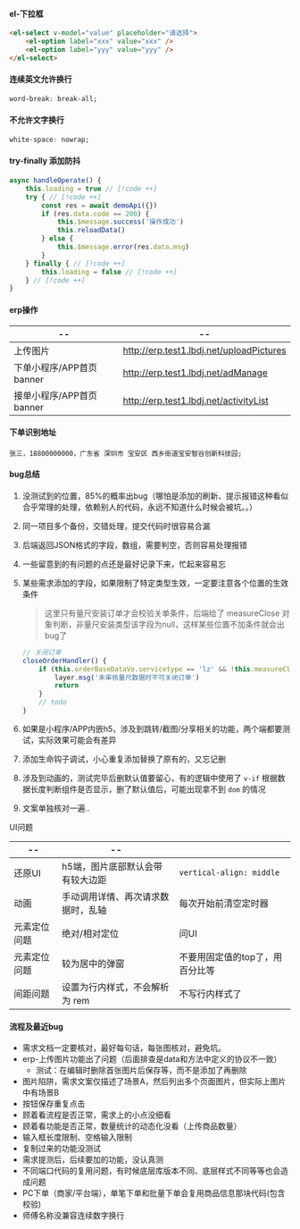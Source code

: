 #### el-下拉框

```html
<el-select v-model="value" placeholder="请选择">
    <el-option label="xxx" value="xxx" />
    <el-option label="yyy" value="yyy" />
</el-select>
```



#### 连续英文允许换行

```css
word-break: break-all;
```

#### 不允许文字换行

```css
white-space: nowrap;
```



#### try-finally 添加防抖

```javascript
async handleOperate() {
    this.loading = true // [!code ++]
    try { // [!code ++]
        const res = await demoApi({})
        if (res.data.code == 200) {
            this.$message.success('操作成功')
            this.reloadData()
        } else {
            this.$message.error(res.data.msg)
        }
    } finally { // [!code ++]
        this.loading = false // [!code ++]
    } // [!code ++]
}
```



#### erp操作

| --                       | --                                       |
| ------------------------ | ---------------------------------------- |
| 上传图片                 | http://erp.test1.lbdj.net/uploadPictures |
| 下单小程序/APP首页banner | http://erp.test1.lbdj.net/adManage       |
| 接单小程序/APP首页banner | http://erp.test1.lbdj.net/activityList   |



#### 下单识别地址

```
张三，18800000000，广东省 深圳市 宝安区 西乡街道宝安智谷创新科技园;
```



#### bug总结

1. 没测试到的位置，85%的概率出bug（哪怕是添加的刷新、提示报错这种看似合乎常理的处理，依赖别人的代码，永远不知道什么时候会被坑。。）

2. 同一项目多个备份，交错处理，提交代码时很容易合漏

3. 后端返回JSON格式的字段，数组，需要判空，否则容易处理报错

4. 一些留意到的有问题的点还是最好记录下来，忙起来容易忘

5. 某些需求添加的字段，如果限制了特定类型生效，一定要注意各个位置的生效条件

   > 这里只有量尺安装订单才会校验关单条件，后端给了 measureClose 对象判断，非量尺安装类型该字段为null，这样某些位置不加条件就会出bug了

   ```javascript
   // 关闭订单
   closeOrderHandler() {
       if (this.orderBaseDataVo.servicetype == 'lz' && !this.measureClose.canClos) {
           layer.msg('未审核量尺数据时不可关闭订单')
           return
       }
       // todo
   }
   ```

6. 如果是小程序/APP内嵌h5，涉及到跳转/截图/分享相关的功能，两个端都要测试，实际效果可能会有差异

7. 添加生命钩子调试，小心重复添加替换了原有的，又忘记删

8. 涉及到动画的，测试完毕后删默认值要留心，有的逻辑中使用了 `v-if` 根据数据长度判断组件是否显示，删了默认值后，可能出现拿不到 `dom` 的情况

9. 文案单独核对一遍..



UI问题

| --           | --                                 |                                 |
| ------------ | ---------------------------------- | ------------------------------- |
| 还原UI       | h5端，图片底部默认会带有较大边距   | `vertical-align: middle`        |
| 动画         | 手动调用详情、再次请求数据时，乱轴 | 每次开始前清空定时器            |
| 元素定位问题 | 绝对/相对定位                      | 问UI                            |
| 元素定位问题 | 较为居中的弹窗                     | 不要用固定值的top了，用百分比等 |
| 间距问题     | 设置为行内样式，不会解析为 rem     | 不写行内样式了                  |



#### 流程及最近bug

- 需求文档一定要核对，最好每句话，每张图核对，避免坑。
- erp-上传图片功能出了问题（后面排查是data和方法中定义的协议不一致）
  - 测试：在编辑时删除首张图片后保存等，而不是添加了再删除
- 图片陷阱，需求文案仅描述了场景A，然后列出多个页面图片，但实际上图片中有场景B
- 按钮保存重复点击
- 顾着看流程是否正常，需求上的小点没细看
- 顾着看功能是否正常，数量统计的动态化没看（上传商品数量）
- 输入框长度限制、空格输入限制
- 复制过来的功能没测试
- 需求提测后，后续要加的功能，没认真测
- 不同端口代码的复用问题，有时候底层库版本不同、底层样式不同等等也会造成问题
- PC下单（商家/平台端），单笔下单和批量下单会复用商品信息那块代码(包含校验)
- 师傅名称没兼容连续数字换行









